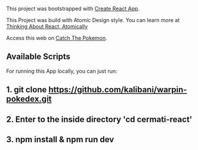 This project was bootstrapped with [Create React App](https://github.com/facebook/create-react-app).

This Project was build with Atomic Design style. You can learn more at [Thinking About React, Atomically](https://blog.usejournal.com/thinking-about-react-atomically-608c865d2262)

Access this web on [Catch The Pokemon](https://warpin-pokedex.herokuapp.com/).

## Available Scripts

For running this App locally, you can just run:
## 1. git clone https://github.com/kalibani/warpin-pokedex.git
## 2. Enter to the inside directory 'cd cermati-react'
## 3. npm install & npm run dev


